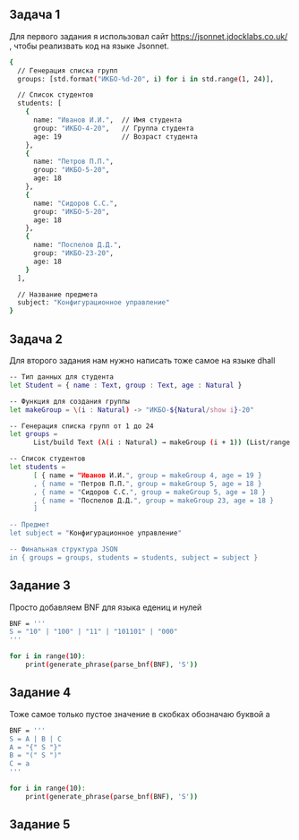 ## Задача 1
Для первого задания я использовал сайт https://jsonnet.jdocklabs.co.uk/ , чтобы реализвать код на языке Jsonnet.
```bash
{
  // Генерация списка групп
  groups: [std.format("ИКБО-%d-20", i) for i in std.range(1, 24)],

  // Список студентов
  students: [
    {
      name: "Иванов И.И.",  // Имя студента
      group: "ИКБО-4-20",   // Группа студента
      age: 19               // Возраст студента
    },
    {
      name: "Петров П.П.",
      group: "ИКБО-5-20",
      age: 18
    },
    {
      name: "Сидоров С.С.",
      group: "ИКБО-5-20",
      age: 18
    },
    {
      name: "Поспелов Д.Д.",     
      group: "ИКБО-23-20",
      age: 18
    }
  ],

  // Название предмета
  subject: "Конфигурационное управление"
}
```
## Задача 2
Для второго задания нам нужно написать тоже самое на языке dhall
```bash
-- Тип данных для студента
let Student = { name : Text, group : Text, age : Natural }

-- Функция для создания группы
let makeGroup = \(i : Natural) -> "ИКБО-${Natural/show i}-20"

-- Генерация списка групп от 1 до 24
let groups =
      List/build Text (λ(i : Natural) → makeGroup (i + 1)) (List/range 0 23)

-- Список студентов
let students =
      [ { name = "Иванов И.И.", group = makeGroup 4, age = 19 }
      , { name = "Петров П.П.", group = makeGroup 5, age = 18 }
      , { name = "Сидоров С.С.", group = makeGroup 5, age = 18 }
      , { name = "Поспелов Д.Д.", group = makeGroup 23, age = 18 }  
      ]

-- Предмет
let subject = "Конфигурационное управление"

-- Финальная структура JSON
in { groups = groups, students = students, subject = subject }
```
## Задание 3
Просто добавляем BNF для языка едениц и нулей
```bash
BNF = '''
S = "10" | "100" | "11" | "101101" | "000"
'''

for i in range(10):
    print(generate_phrase(parse_bnf(BNF), 'S'))
```

## Задание 4
Тоже самое только пустое значение в скобках обозначаю буквой а
```bash
BNF = '''
S = A | B | C
A = "{" S "}"
B = "(" S ")"
C = a
'''

for i in range(10):
    print(generate_phrase(parse_bnf(BNF), 'S'))
```

## Задание 5
